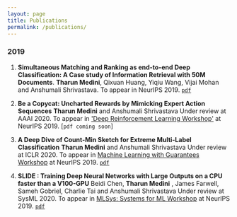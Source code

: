 ```yaml
---
layout: page
title: Publications
permalink: /publications/
---
```


### 2019

1. __Simultaneous Matching and Ranking as end-to-end Deep Classification: A Case study of Information Retrieval with 50M Documents__. __Tharun Medini__, Qixuan Huang, Yiqiu Wang, Vijai Mohan and Anshumali Shrivastava.
To appear in NeurIPS 2019. [`pdf`](https://arxiv.org/pdf/1810.04254.pdf)

2. __Be a Copycat: Uncharted Rewards by Mimicking Expert Action Sequences__ 
__Tharun Medini__ and Anshumali Shrivastava
Under review at AAAI 2020.
To appear in ['Deep Reinforcement Learning Workshop'](https://sites.google.com/view/deep-rl-workshop-neurips-2019/home) at NeurIPS 2019. [`pdf coming soon`]

3. __A Deep Dive of Count-Min Sketch for Extreme Multi-Label Classification__ 
__Tharun Medini__ and Anshumali Shrivastava
Under review at ICLR 2020.
To appear in [Machine Learning with Guarantees Workshop](https://sites.google.com/view/mlwithguarantees) at NeurIPS 2019. [`pdf`](https://openreview.net/pdf?id=S1evKR4KvB)

4. __SLIDE : Training Deep Neural Networks with Large Outputs on a CPU faster than a V100-GPU__ 
Beidi Chen, __Tharun Medini__ , James Farwell, Sameh Gobriel, Charlie Tai and Anshumali Shrivastava
Under review at SysML 2020.
To appear in [MLSys: Systems for ML Workshop](http://learningsys.org/neurips19/) at NeurIPS 2019. [`pdf`](https://arxiv.org/pdf/1903.03129.pdf)
